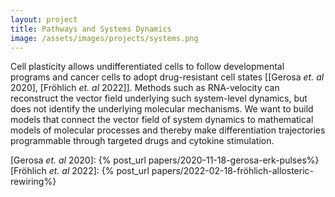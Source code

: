```yaml
---
layout: project
title: Pathways and Systems Dynamics
image: /assets/images/projects/systems.png
---
```


Cell plasticity allows undifferentiated cells to follow developmental programs and cancer cells to adopt drug-resistant cell states \[[Gerosa *et. al* 2020], [Fröhlich *et. al* 2022]\]. Methods such as RNA-velocity can reconstruct the vector field underlying such system-level dynamics, but does not identify the underlying molecular mechanisms. We want to build models that connect the vector field of system dynamics to mathematical models of molecular processes and thereby make differentiation trajectories programmable through targeted drugs and cytokine stimulation.

[Gerosa *et. al* 2020]: {% post_url papers/2020-11-18-gerosa-erk-pulses%}
[Fröhlich *et. al* 2022]: {% post_url papers/2022-02-18-fröhlich-allosteric-rewiring%}